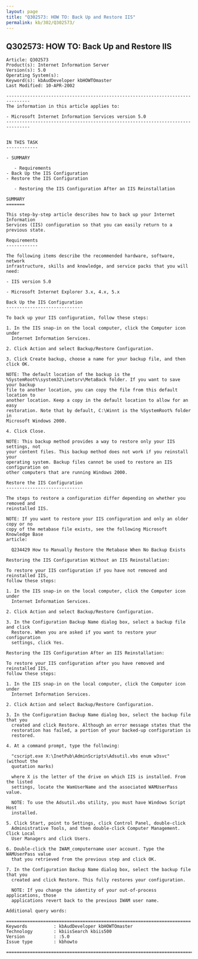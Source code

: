 ```yaml
---
layout: page
title: "Q302573: HOW TO: Back Up and Restore IIS"
permalink: kb/302/Q302573/
---
```


## Q302573: HOW TO: Back Up and Restore IIS

	Article: Q302573
	Product(s): Internet Information Server
	Version(s): 5.0
	Operating System(s): 
	Keyword(s): kbAudDeveloper kbHOWTOmaster
	Last Modified: 10-APR-2002
	
	-------------------------------------------------------------------------------
	The information in this article applies to:
	
	- Microsoft Internet Information Services version 5.0 
	-------------------------------------------------------------------------------
	
	
	IN THIS TASK
	------------
	
	- SUMMARY
	
	   - Requirements
	- Back Up the IIS Configuration
	- Restore the IIS Configuration
	
	   - Restoring the IIS Configuration After an IIS Reinstallation
	
	SUMMARY
	=======
	
	This step-by-step article describes how to back up your Internet Information
	Services (IIS) configuration so that you can easily return to a previous state.
	
	Requirements
	------------
	
	The following items describe the recommended hardware, software, network
	infrastructure, skills and knowledge, and service packs that you will need:
	
	- IIS version 5.0
	
	- Microsoft Internet Explorer 3.x, 4.x, 5.x
	
	Back Up the IIS Configuration
	-----------------------------
	
	To back up your IIS configuration, follow these steps:
	
	1. In the IIS snap-in on the local computer, click the Computer icon under
	  Internet Information Services.
	
	2. Click Action and select Backup/Restore Configuration.
	
	3. Click Create backup, choose a name for your backup file, and then click OK.
	
	NOTE: The default location of the backup is the
	%SystemRoot%\system32\inetsrv\MetaBack folder. If you want to save your backup
	file to another location, you can copy the file from this default location to
	another location. Keep a copy in the default location to allow for an easy
	restoration. Note that by default, C:\Winnt is the %SystemRoot% folder in
	Microsoft Windows 2000.
	
	4. Click Close.
	
	NOTE: This backup method provides a way to restore only your IIS settings, not
	your content files. This backup method does not work if you reinstall your
	operating system. Backup files cannot be used to restore an IIS configuration on
	other computers that are running Windows 2000.
	
	Restore the IIS Configuration
	-----------------------------
	
	The steps to restore a configuration differ depending on whether you removed and
	reinstalled IIS.
	
	NOTE: If you want to restore your IIS configuration and only an older copy or no
	copy of the metabase file exists, see the following Microsoft Knowledge Base
	article:
	
	  Q234429 How to Manually Restore the Metabase When No Backup Exists
	
	Restoring the IIS Configuration Without an IIS Reinstallation:
	
	To restore your IIS configuration if you have not removed and reinstalled IIS,
	follow these steps:
	
	1. In the IIS snap-in on the local computer, click the Computer icon under
	  Internet Information Services.
	
	2. Click Action and select Backup/Restore Configuration.
	
	3. In the Configuration Backup Name dialog box, select a backup file and click
	  Restore. When you are asked if you want to restore your configuration
	  settings, click Yes.
	
	Restoring the IIS Configuration After an IIS Reinstallation:
	
	To restore your IIS configuration after you have removed and reinstalled IIS,
	follow these steps:
	
	1. In the IIS snap-in on the local computer, click the Computer icon under
	  Internet Information Services.
	
	2. Click Action and select Backup/Restore Configuration.
	
	3. In the Configuration Backup Name dialog box, select the backup file that you
	  created and click Restore. Although an error message states that the
	  restoration has failed, a portion of your backed-up configuration is
	  restored.
	
	4. At a command prompt, type the following:
	
	  "cscript.exe X:\InetPub\AdminScripts\Adsutil.vbs enum w3svc" (without the
	  quotation marks)
	
	  where X is the letter of the drive on which IIS is installed. From the listed
	  settings, locate the WamUserName and the associated WAMUserPass value.
	
	  NOTE: To use the Adsutil.vbs utility, you must have Windows Script Host
	  installed.
	
	5. Click Start, point to Settings, click Control Panel, double-click
	  Administrative Tools, and then double-click Computer Management. Click Local
	  User Managers and click Users.
	
	6. Double-click the IWAM_computername user account. Type the WAMUserPass value
	  that you retrieved from the previous step and click OK.
	
	7. In the Configuration Backup Name dialog box, select the backup file that you
	  created and click Restore. This fully restores your configuration.
	
	  NOTE: If you change the identity of your out-of-process applications, those
	  applications revert back to the previous IWAM user name.
	
	Additional query words:
	
	======================================================================
	Keywords          : kbAudDeveloper kbHOWTOmaster 
	Technology        : kbiisSearch kbiis500
	Version           : :5.0
	Issue type        : kbhowto
	
	=============================================================================
	
